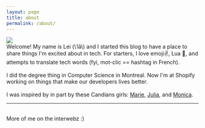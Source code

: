```yaml
---
layout: page
title: about
permalink: /about/
---
```


<img class="col one right" src="/img/prof_pic.jpg">

<br/>
Welcome! My name is Lei (\ˈlā\) and I started this blog to have a place to share things I'm excited about in tech.
For starters, I love emoji✌️, Lua 🌝, and attempts to translate tech words (fyi, mot-clic == hashtag in French).
<br/>
<br/>
I did the degree thing in Computer Science in Montreal. Now I'm at Shopify working on things that make our developers lives better.
<br/>
<br/>
I was inspired by in part by these Candians girls: <a href="https://girlknowstech.com/en">Marie</a>, <a href="https://jvns.ca">Julia</a>, and <a href="https://meowni.ca">Monica</a>.
<br/>
<hr/>
<br/>
<span class="contacticon center">
	<a href="mailto:lei@mot-clic.tech"><i class="fa fa-envelope-square"></i></a>
	<a href="https://github.com/lei-lo" target="_blank"><i class="fa fa-github-square"></i></a>
	<a href="https://twitter.com/miaulei" target="_blank"><i class="fa fa-twitter-square"></i></a>
</span>

<div class="col three caption">
        More of me on the interwebz :)
</div>

